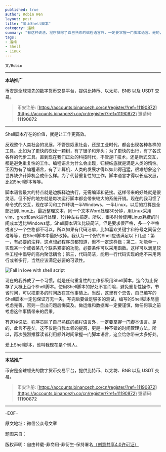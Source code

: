 ```yaml
---
published: true
author: Robin Wen
layout: post
title: "爱上Shell脚本"
category: 运维
summary: "有这种说法，程序员除了自己熟练的编程语言外，一定要掌握一门脚本语言。是的，此言不差矣。这不仅是自我本领的提高，更是一种不错的时间管理方法。所以，再次强烈推荐读者利用额外时间掌握一门脚本语言，这会给你带来太多好处。"
tags:
- 运维
- Shell
- Linux
---
```


`文/Robin`

***

**本站推广**

币安是全球领先的数字货币交易平台，提供比特币、以太坊、BNB 以及 USDT 交易。

> 币安注册: [https://accounts.binancezh.co/cn/register/?ref=11190872](https://accounts.binancezh.co/cn/register/?ref=11190872)
> 邀请码: **11190872**

***

Shell脚本存在的价值，就是让工作更高效。

反观整个人类社会的发展，不管是奴隶社会，还是工业时代，都会出现各种各样的工具。比如为了更快的砍伐一颗树，有了锯子和斧头；为了更快的出行，有了各式各样的代步工具。直到现在我们正处的科技时代，不管是IT技术，还是新式交互，都是避免重复性的工作。编程语言为什么会出现，归根结底就是满足人类的惰性。正因为有了编程语言，有了计算机，人类的发展才得以如此得迅猛，很难想象这个世界缺少计算机会成什么样。为了代替重复性的工作，脚本语言才得以长远发展，比如Shell脚本等等。

脚本语言最大的特点就是边解释边执行，无需编译和链接。这样带来的好处就是很灵活，但不好的地方就是每次运行脚本都会带来较大的系统开销。现在的我习惯了命令式的交互，现在学习和工作环境一半Windows，一半Linux，以后的打算是全部迁到Linux上。最近整理文本，同一个文本Word处理30分钟，用Linux采用vim、grep和awk进行处理，1分钟左右搞定。所以，很多时候使用Linux耗费的时间成本远比Windows低。Shell脚本语法比较简洁，但是要求很严格，多一个空格或者少一个空格都不可以，所以如果有代码洁癖，比如喜欢关键字和符号之间留空格等等，在Shell脚本中最好改掉。我认为一个好的Shell应该满足以下几点：第一，有必要的注释，这点想必程序员都知道，但不一定这样做；第二，功能单一，实现某一个或者某几个联系紧密的功能，必要条件可以采用函数。这样可以满足软件工程中倡导的高内聚低耦合；第三，代码简洁，能用一行代码实现的绝不采用两行或者多行，当然应该满足必要的可读性。

![Fall in love with shell script](https://cdn.dbarobin.com/oqp7ui0.png)

现在的我养成了一个习惯，就是任何重复性的工作都采用Shell脚本，迄今为止保存了大概上百个Shell脚本。使用Shell脚本的好处不言而喻，避免重复性操作，节省时间，可以把更多的时间放在其他事情上。当然，这里有个忠告，自己编写的Shell脚本一定包保证万无一失，写完后要做足够多的测试，编写的Shell脚本尽量考虑完善，否则一旦出问题后悔莫及。做运维和数据库一定要谨慎，做任何事之前考虑这件事情带来的后果。

有这种说法，程序员除了自己熟练的编程语言外，一定要掌握一门脚本语言。是的，此言不差矣。这不仅是自我本领的提高，更是一种不错的时间管理方法。所以，再次强烈推荐读者利用额外时间掌握一门脚本语言，这会给你带来太多好处。

爱上Shell脚本，谁叫我现在是个懒人。

***

**本站推广**

币安是全球领先的数字货币交易平台，提供比特币、以太坊、BNB 以及 USDT 交易。

> 币安注册: [https://accounts.binancezh.co/cn/register/?ref=11190872](https://accounts.binancezh.co/cn/register/?ref=11190872)
> 邀请码: **11190872**

***

–EOF–

原文地址：微信公众号文章

题图来自：<a href="https://www.iconfinder.com/icons/79962/application_shellscript_icon" target="_blank"><img src="https://cdn.dbarobin.com/15kX0JP.png" title="" height="16px" width="16px" border="0" alt="" /></a>

版权声明：自由转载-非商用-非衍生-保持署名<a href="http://creativecommons.org/licenses/by-nc-nd/4.0/deed.zh" target="_blank">（创意共享4.0许可证）</a>
